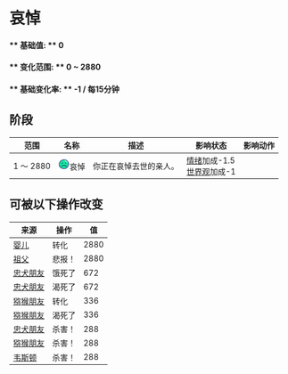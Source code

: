 # 哀悼  
>   
  
#### ** 基础值: ** 0   
#### ** 变化范围: ** 0 ~ 2880  
#### ** 基础变化率: ** -1 / 每15分钟  
## 阶段  
范围  |  名称  |  描述  |  影响状态  |  影响动作  
----  |  ----  |  ----  |  ----  |  ----  
1 ～ 2880  |  <img decoding="async" src="Sprite/Depressed.png" href="a.md" style="max-width:20px;max-height:20px;">哀悼  |  你正在哀悼去世的亲人。  |  [情绪](Morale.md)加成-1.5<br>[世界观](Structure.md)加成-1  |    
## 可被以下操作改变  
来源  |  操作  |  值  
----  |  ----  |  ----  
[婴儿](Baby.md)  |  转化  |  2880  
[祖父](Grandfather.md)  |  悲报！  |  2880  
[忠犬朋友](DogFriend.md)  |  饿死了  |  672  
[忠犬朋友](DogFriend.md)  |  渴死了  |  672  
[猕猴朋友](MacaqueFriend.md)  |  转化  |  336  
[猕猴朋友](MacaqueFriend.md)  |  渴死了  |  336  
[忠犬朋友](DogFriend.md)  |  杀害！  |  288  
[猕猴朋友](MacaqueFriend.md)  |  杀害！  |  288  
[韦斯顿](Weston.md)  |  杀害！  |  288  
